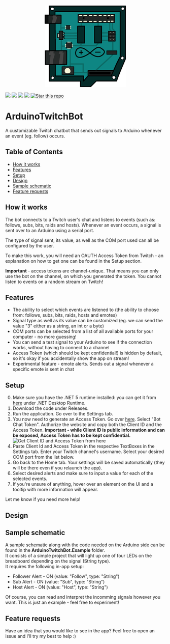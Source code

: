 <p align="center">
  <img src="ArduinoTwitchBot.UI/ArduinoTwitch.png?raw=true">
</p>

<img src="https://img.shields.io/badge/platform-.NET-lightgrey"> <a href="https://dotnet.microsoft.com/download/dotnet/5.0"> <img src="https://img.shields.io/badge/.NET-5.0-orange"></a> <img src="https://img.shields.io/badge/language-C%23-red"> <img src="https://img.shields.io/badge/license-MIT-brightgreen"> <a href="https://github.com/Stukeley/TwitchArduinoBot/subscription"><img alt="Star this repo" src="https://img.shields.io/github/stars/Stukeley/ArduinoTwitchBot?style=social"></a>

# ArduinoTwitchBot  
A customizable Twitch chatbot that sends out signals to Arduino whenever an event (eg. follow) occurs.

## Table of Contents
* [How it works](#how-it-works)
* [Features](#features)
* [Setup](#setup)
* [Design](#design)
* [Sample schematic](#sample-schematic)
* [Feature requests](#feature-requests)

## <a name="how-it-works"></a>How it works
The bot connects to a Twitch user's chat and listens to events (such as: follows, subs, bits, raids and hosts). Whenever an event occurs, a signal is sent over to an Arduino using a serial port.

The type of signal sent, its value, as well as the COM port used can all be configured by the user.

To make this work, you will need an OAUTH Access Token from Twitch - an explanation on how to get one can be found in the Setup section.

**Important** - access tokens are channel-unique. That means you can only use the bot on the channel, on which you generated the token. You cannot listen to events on a random stream on Twitch!

## <a name="features"></a>Features
- The ability to select which events are listened to (the ability to choose from: follows, subs, bits, raids, hosts and emotes)
- Signal type as well as its value can be customized (eg. we can send the value "3" either as a string, an int or a byte)
- COM ports can be selected from a list of all available ports for your computer - no more guessing!
- You can send a test signal to your Arduino to see if the connection works, without having to connect to a channel
- Access Token (which should be kept confidential!) is hidden by default, so it's okay if you accidentally show the app on stream!
- Experimental feature - emote alerts. Sends out a signal whenever a specific emote is sent in chat

## <a name="setup"></a>Setup
0. Make sure you have the .NET 5 runtime installed: you can get it from [here](https://dotnet.microsoft.com/download/dotnet/5.0) under .NET Desktop Runtime.
1. Download the code under Releases.
2. Run the application. Go over to the Settings tab.
3. You now need to generate an Access Token. Go over [here](https://twitchtokengenerator.com/). Select "Bot Chat Token". Authorize the website and copy both the Client ID and the Access Token. **Important - while Client ID is public information and can be exposed, Access Token has to be kept confidential.** ![Get Client ID and Access Token from here](https://i.imgur.com/F8TlnY2.png)
4. Paste Client Id and Access Token in the respective TextBoxes in the Settings tab. Enter your Twitch channel's username. Select your desired COM port from the list below.
5. Go back to the Home tab. Your settings will be saved automatically (they will be there even if you relaunch the app).
6. Select desired alerts and make sure to input a value for each of the selected events.
7. If you're unsure of anything, hover over an element on the UI and a tooltip with more information will appear.

Let me know if you need more help!

## <a name="design"></a>Design

## <a name="sample-schematic"></a>Sample schematic
A sample schematic along with the code needed on the Arduino side can be found in the **ArduinoTwitchBot.Example** folder.  
It consists of a simple project that will light up one of four LEDs on the breadboard depending on the signal (String type).  
It requires the following in-app setup:
- Follower Alert - ON (value: "Follow", type: "String")
- Sub Alert - ON (value: "Sub", type: "String")
- Host Alert - ON (value: "Host", type: "String")

Of course, you can read and interpret the incomming signals however you want. This is just an example - feel free to experiment!

## <a name="feature-requests"></a>Feature requests
Have an idea that you would like to see in the app? Feel free to open an issue and I'll try my best to help :)
